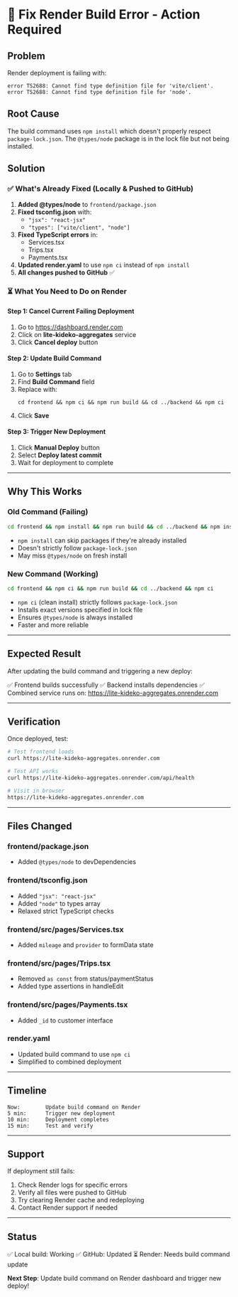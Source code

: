 # 🔧 Fix Render Build Error - Action Required

## Problem
Render deployment is failing with:
```
error TS2688: Cannot find type definition file for 'vite/client'.
error TS2688: Cannot find type definition file for 'node'.
```

## Root Cause
The build command uses `npm install` which doesn't properly respect `package-lock.json`. The `@types/node` package is in the lock file but not being installed.

## Solution

### ✅ What's Already Fixed (Locally & Pushed to GitHub)

1. **Added @types/node** to `frontend/package.json`
2. **Fixed tsconfig.json** with:
   - `"jsx": "react-jsx"`
   - `"types": ["vite/client", "node"]`
3. **Fixed TypeScript errors** in:
   - Services.tsx
   - Trips.tsx
   - Payments.tsx
4. **Updated render.yaml** to use `npm ci` instead of `npm install`
5. **All changes pushed to GitHub** ✅

### ⏳ What You Need to Do on Render

#### Step 1: Cancel Current Failing Deployment
1. Go to https://dashboard.render.com
2. Click on **lite-kideko-aggregates** service
3. Click **Cancel deploy** button

#### Step 2: Update Build Command
1. Go to **Settings** tab
2. Find **Build Command** field
3. Replace with:
   ```
   cd frontend && npm ci && npm run build && cd ../backend && npm ci
   ```
4. Click **Save**

#### Step 3: Trigger New Deployment
1. Click **Manual Deploy** button
2. Select **Deploy latest commit**
3. Wait for deployment to complete

---

## Why This Works

### Old Command (Failing)
```bash
cd frontend && npm install && npm run build && cd ../backend && npm install
```
- `npm install` can skip packages if they're already installed
- Doesn't strictly follow `package-lock.json`
- May miss `@types/node` on fresh install

### New Command (Working)
```bash
cd frontend && npm ci && npm run build && cd ../backend && npm ci
```
- `npm ci` (clean install) strictly follows `package-lock.json`
- Installs exact versions specified in lock file
- Ensures `@types/node` is always installed
- Faster and more reliable

---

## Expected Result

After updating the build command and triggering a new deploy:

✅ Frontend builds successfully
✅ Backend installs dependencies
✅ Combined service runs on: https://lite-kideko-aggregates.onrender.com

---

## Verification

Once deployed, test:

```bash
# Test frontend loads
curl https://lite-kideko-aggregates.onrender.com

# Test API works
curl https://lite-kideko-aggregates.onrender.com/api/health

# Visit in browser
https://lite-kideko-aggregates.onrender.com
```

---

## Files Changed

### frontend/package.json
- Added `@types/node` to devDependencies

### frontend/tsconfig.json
- Added `"jsx": "react-jsx"`
- Added `"node"` to types array
- Relaxed strict TypeScript checks

### frontend/src/pages/Services.tsx
- Added `mileage` and `provider` to formData state

### frontend/src/pages/Trips.tsx
- Removed `as const` from status/paymentStatus
- Added type assertions in handleEdit

### frontend/src/pages/Payments.tsx
- Added `_id` to customer interface

### render.yaml
- Updated build command to use `npm ci`
- Simplified to combined deployment

---

## Timeline

```
Now:        Update build command on Render
5 min:      Trigger new deployment
10 min:     Deployment completes
15 min:     Test and verify
```

---

## Support

If deployment still fails:

1. Check Render logs for specific errors
2. Verify all files were pushed to GitHub
3. Try clearing Render cache and redeploying
4. Contact Render support if needed

---

## Status

✅ Local build: Working
✅ GitHub: Updated
⏳ Render: Needs build command update

**Next Step**: Update build command on Render dashboard and trigger new deploy!

